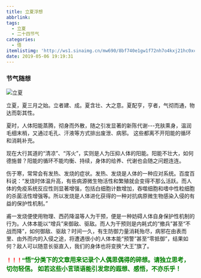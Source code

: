```yaml
---
title: 立夏浮想
abbrlink: 
tags:
  - 立夏
  - 二十四节气
categories:
  - 悟
itemlistimg: 'http://ws1.sinaimg.cn/mw690/8bf740e1gw1f72nh7o4kxj21hc0xc7wh.jpg'
date: 2019-05-06 19:19:31
---
```


### 节气随想
![立夏](http://ws1.sinaimg.cn/mw690/8bf740e1gw1f72nh7o4kxj21hc0xc7wh.jpg)

立夏，夏三月之始。立者建、成。夏含壮、大之意。夏配亨，亨者，气彻而通，物达而彰其性。

夏时，人体阳能蒸腾，彻身而外散，随之引发显著的新陈代谢---充肤熏身，温润毛细末梢，又通过毛孔、汗液等方式排出废泄、病邪。
这些都离不开阳能的循环和消耗补充。

现在大行其道的“清凉”、“泻火”，实则是人为压抑人体的阳能。阳能不壮大，如何德施普？阳能的循环不能均衡、持续，身体的给养、代谢也会随之问题连连。

伤于寒，常常会有发热、发烧的症状。发热、发烧是人体的一种应对系统。百度百科说：“发烧时体温升高，有些病源微生物活性和繁殖就会变得不那么活跃。而人体的免疫系统反应性则显著增强，包括白细胞计数增加，吞噬细胞和嗜中性粒细胞的杀菌活性增强等。所以发烧是人体进化获得的一种对抗病原微生物感染入侵的有益的保护性机制。”

甫一发烧便使用物理、西药降温等人为干预，便是一种妨碍人体自身保护性机制的行为。人体本能以“增兵”来御敌、驱敌。而人为干预则是内耗式的“撤兵”甚至“不战而降”，如何御敌、驱敌？时间一久，有生防御力量消耗殆尽，病邪在由表而里、由外而内的入侵之途，将遭遇很小的人体本能“预警”甚至“零抵御”，结果如何？敌人可以随意长驱直入，我们的身体也将变换“大王”旗了。



**<font color=red>！！！</font><font color=green face=微软雅黑 size=3>“悟”分类下的文章用来记录个人偶思偶得的碎想。请独立思考，切勿轻信。 如若这些小言琐语能引发您的遐想、感悟，不亦乐乎！</font>**